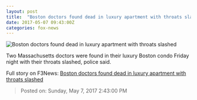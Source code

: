 ```yaml
---
layout: post
title:  "Boston doctors found dead in luxury apartment with throats slashed"
date: 2017-05-07 09:43:00Z
categories: fox-news
---
```


![Boston doctors found dead in luxury apartment with throats slashed](http://a57.foxnews.com/images.foxnews.com/content/fox-news/us/2017/05/07/boston-doctors-found-dead-in-luxury-apartment-with-throats-slashed/_jcr_content/par/featured-media/media-0.img.jpg/0/0/1494150657736.jpg?ve=1)

Two Massachusetts doctors were found in their luxury Boston condo Friday night with their throats slashed, police said.


Full story on F3News: [Boston doctors found dead in luxury apartment with throats slashed](http://www.f3nws.com/n/UjEDTB)

> Posted on: Sunday, May 7, 2017 2:43:00 PM
